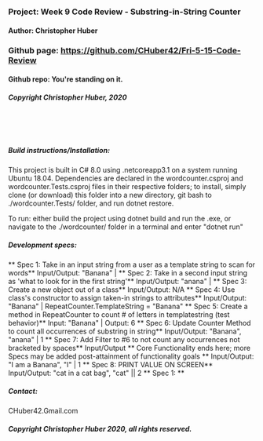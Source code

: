 ### Project: **Week 9 Code Review - Substring-in-String Counter**
#### Author: **Christopher Huber**

### Github page: https://github.com/CHuber42/Fri-5-15-Code-Review
#### Github repo: You're standing on it.
##### Copyright Christopher Huber, 2020

&nbsp;
     
&nbsp;
         
##### Build instructions/Installation: 

This project is built in C# 8.0 using .netcoreapp3.1 on a system running Ubuntu 18.04.
Dependencies are declared in the wordcounter.csproj and wordcounter.Tests.csproj files in their respective folders;
to install, simply clone (or download) this folder into a new directory, git bash to ./wordcounter.Tests/ folder,
and run dotnet restore.

To run: either build the project using dotnet build and run the .exe, or navigate to the
./wordcounter/ folder in a terminal and enter "dotnet run"


##### Development specs:

** Spec 1: Take in an input string from a user as a template string to scan for words** <done> Input/Output: "Banana" | 
** Spec 2: Take in a second input string as 'what to look for in the first string'** <done> Input/Output: "anana" |
** Spec 3: Create a new object out of a class** <done> Input/Output: N/A
** Spec 4: Use class's constructor to assign taken-in strings to attributes** <done> Input/Output: "Banana" | RepeatCounter.TemplateString = "Banana" 
** Spec 5: Create a method in RepeatCounter to count # of letters in templatestring (test behavior)** <done> Input: "Banana" | Output: 6
** Spec 6: Update Counter Method to count all occurrences of substring in string** Input/Output: "Banana", "anana" | 1 <done>
** Spec 7: Add Filter to #6 to not count any occurrences not bracketed by spaces** Input/Output <done>
** Core Functionality ends here; more Specs may be added post-attainment of functionality goals ** Input/Output: "I am a Banana", "I" | 1 <done>
** Spec 8: PRINT VALUE ON SCREEN** Input/Output: "cat in a cat bag", "cat" || 2 <in progress>
** Spec 1: **



##### _Contact_:

CHuber42.Gmail.com

##### _Copyright Christopher Huber 2020, all rights reserved._